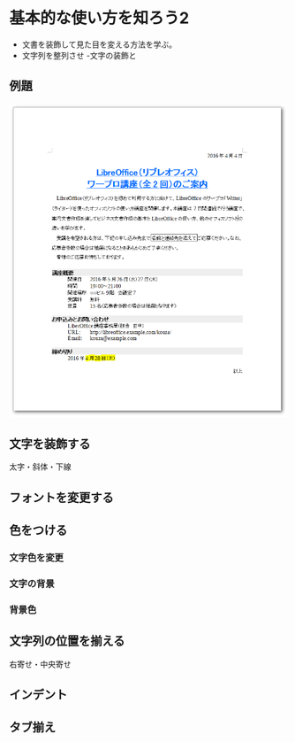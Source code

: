 # 基本的な使い方を知ろう2

- 文書を装飾して見た目を変える方法を学ぶ。
- 文字列を整列させ
-文字の装飾と

## 例題

![例題](../files/writer-sample1-after.png)


## 文字を装飾する

太字・斜体・下線

## フォントを変更する


## 色をつける

### 文字色を変更


### 文字の背景


### 背景色


## 文字列の位置を揃える

右寄せ・中央寄せ

## インデント

## タブ揃え
